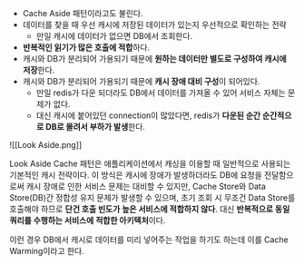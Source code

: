 - Cache Aside 패턴이라고도 불린다.
- 데이터를 찾을 때 우선 캐시에 저장된 데이터가 있는지 우선적으로 확인하는 전략
	- 만일 캐시에 데이터가 없으면 DB에서 조회한다.
- **반복적인 읽기가 많은 호출에 적합**하다.
- 캐시와 DB가 분리되어 가용되기 때문에 **원하는 데이터만 별도로 구성하여 캐시에 저장**한다.
- 캐시와 DB가 분리되어 가용되기 때문에 **캐시 장애 대비 구성**이 되어있다.
	- 만일 redis가 다운 되더라도 DB에서 데이터를 가져올 수 있어 서비스 자체는 문제가 없다.
	- 대신 캐시에 붙어있던 connection이 많았다면, redis가 **다운된 순간 순간적으로 DB로 몰려서 부하가 발생**한다.

![[Look Aside.png]]

Look Aside Cache 패턴은 애플리케이션에서 캐싱을 이용할 때 일반적으로 사용되는 기본적인 캐시 전략이다.
이 방식은 캐시에 장애가 발생하더라도 DB에 요청을 전달함으로써 캐시 장애로 인한 서비스 문제는 대비할 수 있지만, Cache Store와 Data Store(DB)간 정합성 유지 문제가 발생할 수 있으며, 초기 조회 시 무조건 Data Store를 호출해야 하므로 **단건 호출 빈도가 높은 서비스에 적합하지 않다**.
대신 **반복적으로 동일 쿼리를 수행하는 서비스에 적합한 아키텍처**이다.

이런 경우 DB에서 캐시로 데이터를 미리 넣어주는 작업을 하기도 하는데 이를 Cache Warming이라고 한다.